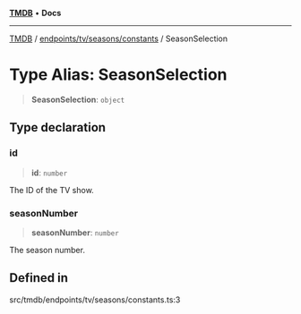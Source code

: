 [**TMDB**](../../../../../README.md) • **Docs**

***

[TMDB](../../../../../README.md) / [endpoints/tv/seasons/constants](../README.md) / SeasonSelection

# Type Alias: SeasonSelection

> **SeasonSelection**: `object`

## Type declaration

### id

> **id**: `number`

The ID of the TV show.

### seasonNumber

> **seasonNumber**: `number`

The season number.

## Defined in

src/tmdb/endpoints/tv/seasons/constants.ts:3

